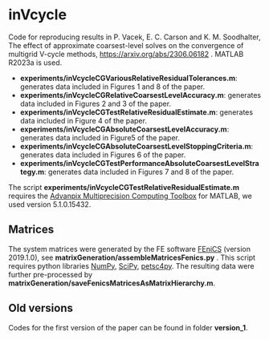 # inVcycle
Code for reproducing results in P. Vacek, E. C. Carson and K. M. Soodhalter, The effect of approximate coarsest-level solves on the convergence of multigrid V-cycle methods, https://arxiv.org/abs/2306.06182 .
MATLAB R2023a is used.

* **experiments/inVcycleCGVariousRelativeResidualTolerances.m**: generates data included in Figures 1 and 8 of the paper.
* **experiments/inVcycleCGRelativeCoarsestLevelAccuracy.m**: generates data included in Figures 2 and 3 of the paper.
* **experiments/inVcycleCGTestRelativeResidualEstimate.m**: generates data included in Figure 4 of the paper.
* **experiments/inVcycleCGAbsoluteCoarsestLevelAccuracy.m**: generates data included in Figure5 of the paper.
* **experiments/inVcycleCGAbsoluteCoarsestLevelStoppingCriteria.m**: generates data included in Figures 6 of the paper.
* **experiments/inVcycleCGTestPerformanceAbsoluteCoarsestLevelStrategy.m**: generates data included in Figures 7 and 8 of the paper.


The script **experiments/inVcycleCGTestRelativeResidualEstimate.m** requires the [Advanpix Multiprecision Computing Toolbox](https://www.advanpix.com/) for MATLAB, we used version 5.1.0.15432.

## Matrices
The system matrices were generated by the FE software [FEniCS](https://fenicsproject.org/) (version 2019.1.0), see **matrixGeneration/assembleMatricesFenics.py** . This script requires python libraries [NumPy](https://numpy.org/), [SciPy](https://scipy.org/), [petsc4py](https://pypi.org/project/petsc4py/). The resulting data were further pre-processed by **matrixGeneration/saveFenicsMatricesAsMatrixHierarchy.m**. 

## Old versions
Codes for the first version of the paper can be found in folder **version_1**.